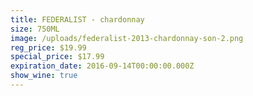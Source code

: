 ```yaml
---
title: FEDERALIST - chardonnay
size: 750ML
image: /uploads/federalist-2013-chardonnay-son-2.png
reg_price: $19.99
special_price: $17.99
expiration_date: 2016-09-14T00:00:00.000Z
show_wine: true
---
```



